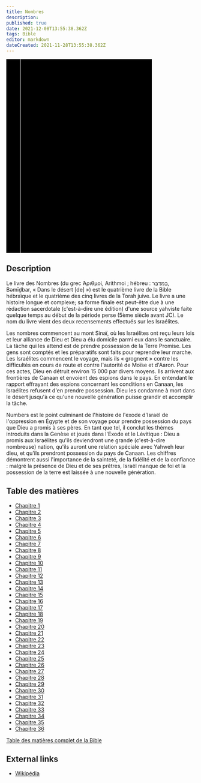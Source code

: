 ```yaml
---
title: Nombres
description: 
published: true
date: 2021-12-08T13:55:38.362Z
tags: Bible
editor: markdown
dateCreated: 2021-11-28T13:55:38.362Z
---
```


<div class="urantiapedia-book-front urantiapedia-book-bible">
<svg xmlns="http://www.w3.org/2000/svg"
	width="102.6mm" height="136.8mm"
	viewBox="0 0 102.6 136.8" version="1.1">
	<g transform="translate(-7,-5)">
		<rect width="9.6" height="136.8" x="7" y="5" />
		<rect width="96.9" height="136.8" x="17" y="5" />
		<text style="font-size:5px" x="61" y="22">LA BIBLE</text>
		<text style="font-size:4px" x="61" y="125">French Louis Segond Bible, 1910</text>
		<text style="font-size:9px" x="61" y="60">Nombres</text>
	</g>
</svg>
</div>

## Description


Le livre des Nombres (du grec Ἀριθμοί, Arithmoi ; hébreu : בְּמִדְבַּר, Bəmīḏbar, « Dans le désert [de] ») est le quatrième livre de la Bible hébraïque et le quatrième des cinq livres de la Torah juive. Le livre a une histoire longue et complexe; sa forme finale est peut-être due à une rédaction sacerdotale (c'est-à-dire une édition) d'une source yahviste faite quelque temps au début de la période perse (5ème siècle avant JC). Le nom du livre vient des deux recensements effectués sur les Israélites.

Les nombres commencent au mont Sinaï, où les Israélites ont reçu leurs lois et leur alliance de Dieu et Dieu a élu domicile parmi eux dans le sanctuaire. La tâche qui les attend est de prendre possession de la Terre Promise. Les gens sont comptés et les préparatifs sont faits pour reprendre leur marche. Les Israélites commencent le voyage, mais ils « grognent » contre les difficultés en cours de route et contre l'autorité de Moïse et d'Aaron. Pour ces actes, Dieu en détruit environ 15 000 par divers moyens. Ils arrivent aux frontières de Canaan et envoient des espions dans le pays. En entendant le rapport effrayant des espions concernant les conditions en Canaan, les Israélites refusent d'en prendre possession. Dieu les condamne à mort dans le désert jusqu'à ce qu'une nouvelle génération puisse grandir et accomplir la tâche.

Numbers est le point culminant de l'histoire de l'exode d'Israël de l'oppression en Égypte et de son voyage pour prendre possession du pays que Dieu a promis à ses pères. En tant que tel, il conclut les thèmes introduits dans la Genèse et joués dans l'Exode et le Lévitique : Dieu a promis aux Israélites qu'ils deviendront une grande (c'est-à-dire nombreuse) nation, qu'ils auront une relation spéciale avec Yahweh leur dieu, et qu'ils prendront possession du pays de Canaan. Les chiffres démontrent aussi l'importance de la sainteté, de la fidélité et de la confiance : malgré la présence de Dieu et de ses prêtres, Israël manque de foi et la possession de la terre est laissée à une nouvelle génération. 

## Table des matières

- [Chapitre 1](/fr/Bible/Numbers/1)
- [Chapitre 2](/fr/Bible/Numbers/2)
- [Chapitre 3](/fr/Bible/Numbers/3)
- [Chapitre 4](/fr/Bible/Numbers/4)
- [Chapitre 5](/fr/Bible/Numbers/5)
- [Chapitre 6](/fr/Bible/Numbers/6)
- [Chapitre 7](/fr/Bible/Numbers/7)
- [Chapitre 8](/fr/Bible/Numbers/8)
- [Chapitre 9](/fr/Bible/Numbers/9)
- [Chapitre 10](/fr/Bible/Numbers/10)
- [Chapitre 11](/fr/Bible/Numbers/11)
- [Chapitre 12](/fr/Bible/Numbers/12)
- [Chapitre 13](/fr/Bible/Numbers/13)
- [Chapitre 14](/fr/Bible/Numbers/14)
- [Chapitre 15](/fr/Bible/Numbers/15)
- [Chapitre 16](/fr/Bible/Numbers/16)
- [Chapitre 17](/fr/Bible/Numbers/17)
- [Chapitre 18](/fr/Bible/Numbers/18)
- [Chapitre 19](/fr/Bible/Numbers/19)
- [Chapitre 20](/fr/Bible/Numbers/20)
- [Chapitre 21](/fr/Bible/Numbers/21)
- [Chapitre 22](/fr/Bible/Numbers/22)
- [Chapitre 23](/fr/Bible/Numbers/23)
- [Chapitre 24](/fr/Bible/Numbers/24)
- [Chapitre 25](/fr/Bible/Numbers/25)
- [Chapitre 26](/fr/Bible/Numbers/26)
- [Chapitre 27](/fr/Bible/Numbers/27)
- [Chapitre 28](/fr/Bible/Numbers/28)
- [Chapitre 29](/fr/Bible/Numbers/29)
- [Chapitre 30](/fr/Bible/Numbers/30)
- [Chapitre 31](/fr/Bible/Numbers/31)
- [Chapitre 32](/fr/Bible/Numbers/32)
- [Chapitre 33](/fr/Bible/Numbers/33)
- [Chapitre 34](/fr/Bible/Numbers/34)
- [Chapitre 35](/fr/Bible/Numbers/35)
- [Chapitre 36](/fr/Bible/Numbers/36)

[Table des matières complet de la Bible](/fr/index/bible)


## External links

- [Wikipédia](https://en.wikipedia.org/wiki/Book_of_Numbers)
